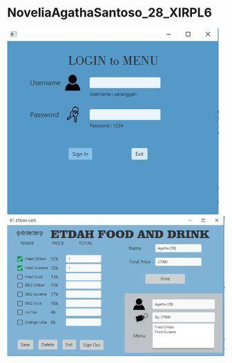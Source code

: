 # NoveliaAgathaSantoso_28_XIRPL6
![alt text](https://github.com/agathasantoso/NoveliaAgathaSantoso_28_XIRPL6/blob/master/login.PNG)
![alt text](https://github.com/agathasantoso/NoveliaAgathaSantoso_28_XIRPL6/blob/master/Menu.PNG)
